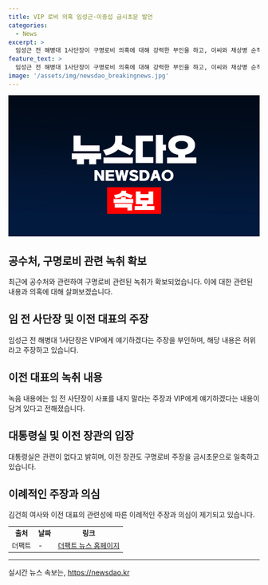 ```yaml
---
title: VIP 로비 의혹 임성근·이종섭 금시초문 발언
categories:
  - News
excerpt: >
  임성근 전 해병대 1사단장이 구명로비 의혹에 대해 강력한 부인을 하고, 이씨와 채상병 순직 사건과 관련된 지목을 부인했다. 녹취록에는 이씨가 VIP에게 언급하여 구명하는 내용이 포함돼, 김 여사와의 관련성이 의심을 샀다. 대통령실은 관련 없다며 허위 사실에 강력히 대응할 것을 밝혔고, 공수처는 카톡 대화방 내용은 사적이며 조사 여부를 확인할 수 없다고 말했다. 클릭을 원하신다면? 
feature_text: >
  임성근 전 해병대 1사단장이 구명로비 의혹에 대해 강력한 부인을 하고, 이씨와 채상병 순직 사건과 관련된 지목을 부인했다. 녹취록에는 이씨가 VIP에게 언급하여 구명하는 내용이 포함돼, 김 여사와의 관련성이 의심을 샀다. 대통령실은 관련 없다며 허위 사실에 강력히 대응할 것을 밝혔고, 공수처는 카톡 대화방 내용은 사적이며 조사 여부를 확인할 수 없다고 말했다. 클릭을 원하신다면? 
image: '/assets/img/newsdao_breakingnews.jpg'
---
```


<p><img src="/assets/img/newsdao_breakingnews.jpg" alt="ontimetimes 속보" /></p>

<h2 data-ke-size="size26">공수처, 구명로비 관련 녹취 확보</h2>

<p data-ke-size="size16">최근에 공수처와 관련하여 구명로비 관련된 녹취가 확보되었습니다. 이에 대한 관련된 내용과 의혹에 대해 살펴보겠습니다.</p>

<h2 data-ke-size="size26">임 전 사단장 및 이전 대표의 주장</h2>

<p data-ke-size="size16">임성근 전 해병대 1사단장은 VIP에게 얘기하겠다는 주장을 부인하며, 해당 내용은 허위라고 주장하고 있습니다.</p>

<h2 data-ke-size="size26">이전 대표의 녹취 내용</h2>

<p data-ke-size="size16">녹음 내용에는 임 전 사단장이 사표를 내지 말라는 주장과 VIP에게 얘기하겠다는 내용이 담겨 있다고 전해졌습니다.</p>

<h2 data-ke-size="size26">대통령실 및 이전 장관의 입장</h2>

<p data-ke-size="size16">대통령실은 관련이 없다고 밝히며, 이전 장관도 구명로비 주장을 금시초문으로 일축하고 있습니다.</p>

<h2 data-ke-size="size26">이례적인 주장과 의심</h2>

<p data-ke-size="size16">김건희 여사와 이전 대표의 관련성에 따른 이례적인 주장과 의심이 제기되고 있습니다.</p>

<table>
  <tr>
    <td style="text-align: center; height: 17px;"><b>출처</b></td>
    <td style="text-align: center; height: 17px;"><b>날짜</b></td>
    <td style="text-align: center; height: 17px;"><b>링크</b></td>
  </tr>
  <tr>
    <td style="text-align: left; height: 17px;">더팩트</td>
    <td style="text-align: left; height: 17px;">-</td>
    <td style="text-align: left; height: 17px;"><a href="https://talk.tf.co.kr/bbs/report/write">더팩트 뉴스 홈페이지</a></td>
  </tr>
</table>

<hr>
실시간 뉴스 속보는, <a href="https://newsdao.kr" rel="dofollow">https://newsdao.kr</a>


